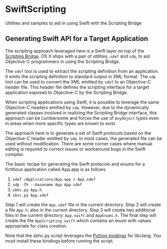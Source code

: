 # SwiftScripting
Utilities and samples to aid in using Swift with the Scripting Bridge

## Generating Swift API for a Target Application

The scripting approach leveraged here is a Swift layer on top of the [Scripting Bridge](https://developer.apple.com/library/mac/documentation/Cocoa/Conceptual/ScriptingBridgeConcepts/Introduction/Introduction.html).
OS X ships with a pair of utilities, `sdef` and `sdp`, to aid Objective-C programmers in using the Scripting Bridge.

The `sdef` tool is used to extract the scripting definition from an application. It emits the scripting 
definition to standard output in XML format. The `sdp` tool can be used to convert the XML emitted by
`sdef` to an Objective-C header file. This header file defines the scripting interface for a target application
exposed to Objective-C by the Scripting Bridge.

When scripting applications using Swift, it is possible to leverage the same Objective-C headers emitted by `sdp`. 
However, due to the dynamically generated classes involved in realizing the Scripting Bridge interface, this approach 
can be cumbersome and forces the use of `AnyObject` types even in areas when more specific types are known to
exist.

The approach here is to generate a set of Swift protocols based on the Objective-C header emitted by `sdp`. In most cases, 
the generated file can be used without modification. There are some corner cases where manual editing is required to 
correct issues or workaround bugs in the Swift compiler.

The basic recipe for generating the Swift protocols and enums for a fictitious application called App.app is as follows

1. `sdef /Applications/App.app > App.sdef`
2. `sdp -fh --basename App App.sdef`
3. `sbhc.py App.h`
4. `sbsc.py App.sdef`

Step 1 will create the `App.sdef` file in the current directory. Step 2 will create a file `App.h`, also in the current
directory. Step 3 will create two additional files in the current directory: `App.swift` and `AppEnums.h`. The final step will create the file `AppScripting.swift` which contains an enum with values appropriate for class creation.

Note that the sbhc.py script leverages the [Python bindings](https://pypi.python.org/pypi/clang/3.5) for libclang.
You must install these bindings before running the script.
